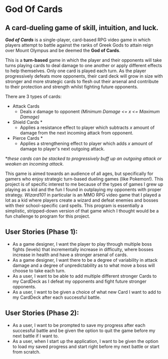 
# God Of Cards

## A card-dueling game of skill, intuition, and luck.

***God of Cards*** is a single-player, card-based RPG video game in which players attempt to battle against the ranks of
Greek Gods
to attain reign over Mount Olympus and be deemed the **God of Cards**.  

This is a **turn-based** game in which the player and their opponents will take turns playing cards to deal damage to
one another or apply different effects to help themselves. Only one card is played each turn. As the player progressively
defeats more opponents, their card deck will grow in size with stronger and more strategic cards to flesh out their 
arsenal and contribute to their protection and strength whilst fighting future opponents.  

There are 3 types of cards:

- Attack Cards
  - Deals *x* damage to opponent *(Minimum Damage <= x <= Maximum Damage)*
- Shield Cards *
  - Applies a resistance effect to player which subtracts *x* amount of damage from the next incoming attack from 
  opponent.
- Pierce Cards *
  - Applies a strengthening effect to player which adds *x* amount of damage to player's next outgoing attack. 

**these cards can be stacked to progressively buff up an outgoing attack or weaken an incoming attack.*  

This game is aimed towards an audience of all ages, but specifically for gamers who enjoy strategic turn-based dueling 
games (like Pokemon!). This project is of specific interest to me because of the types of games I grew up playing as a 
kid and the fun I found in outplaying my opponents with proper strategy. *Wizard101* in particular is an MMO RPG video 
game that I played a lot as a kid where players create a wizard and defeat enemies and bosses with their school-specific
card spells. This program is essentially a simplistic, stripped-down version of that game which I thought would be a fun
challenge to program for this project.

## User Stories (Phase 1):

- As a game designer, I want the player to play through multiple boss fights (levels) that incrementally increase in
difficulty, where bosses increase in health and have a stronger arsenal of cards.
- As a game designer, I want there to be a degree of variability in attack damage and a degree of unpredictability as to
what move a boss will choose to take each turn.
- As a user, I want to be able to add multiple different stronger Cards to my CardDeck as I defeat my opponents
and fight future stronger opponents.
- As a user, I want to be given a choice of what new Card I want to add to my CardDeck after each successful battle. 

## User Stories (Phase 2):

- As a user, I want to be prompted to save my progress after each successful battle and be given the option to quit the
game before my next battle if I want to.
- As a user, when I start up the application, I want to be given the option to load my saved progress and start right
before my next battle or start from scratch.

